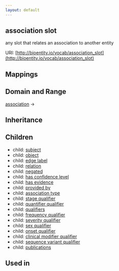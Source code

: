 ```yaml
---
layout: default
---
```


## association slot


any slot that relates an association to another entity

URI: [http://bioentity.io/vocab/association_slot](http://bioentity.io/vocab/association_slot)
## Mappings


## Domain and Range

[association](Association.html) -> 

## Inheritance


## Children

 *  child: [subject](subject.html)
 *  child: [object](object.html)
 *  child: [edge label](edge_label.html)
 *  child: [relation](relation.html)
 *  child: [negated](negated.html)
 *  child: [has confidence level](has_confidence_level.html)
 *  child: [has evidence](has_evidence.html)
 *  child: [provided by](provided_by.html)
 *  child: [association type](association_type.html)
 *  child: [stage qualifier](stage_qualifier.html)
 *  child: [quantifier qualifier](quantifier_qualifier.html)
 *  child: [qualifiers](qualifiers.html)
 *  child: [frequency qualifier](frequency_qualifier.html)
 *  child: [severity qualifier](severity_qualifier.html)
 *  child: [sex qualifier](sex_qualifier.html)
 *  child: [onset qualifier](onset_qualifier.html)
 *  child: [clinical modifier qualifier](clinical_modifier_qualifier.html)
 *  child: [sequence variant qualifier](sequence_variant_qualifier.html)
 *  child: [publications](publications.html)

## Used in

